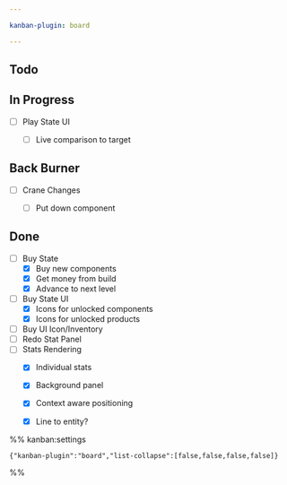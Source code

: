 ```yaml
---

kanban-plugin: board

---
```


## Todo



## In Progress

- [ ] Play State UI
	- [ ] Live comparison to target


## Back Burner

- [ ] Crane Changes
	- [ ] Put down component


## Done

- [ ] Buy State
	- [x] Buy new components
	- [x] Get money from build
	- [x] Advance to next level
- [ ] Buy State UI
	- [x] Icons for unlocked components
	- [x] Icons for unlocked products
- [ ] Buy UI Icon/Inventory
- [ ] Redo Stat Panel
- [ ] Stats Rendering
	- [x] Individual stats
	- [x] Background panel
	- [x] Context aware positioning
	- [x] Line to entity?




%% kanban:settings
```
{"kanban-plugin":"board","list-collapse":[false,false,false,false]}
```
%%